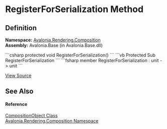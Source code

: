 # RegisterForSerialization Method




## Definition
**Namespace:** <a href="N_Avalonia_Rendering_Composition">Avalonia.Rendering.Composition</a>  
**Assembly:** Avalonia.Base (in Avalonia.Base.dll)

<Tabs groupId="api-code-preview">
<TabItem value="csharp" label="C#">
```csharp
protected void RegisterForSerialization()
```
</TabItem>
<TabItem value="vb" label="VB">
```vb
Protected Sub RegisterForSerialization
```
</TabItem>
<TabItem value="fsharp" label="F#">
```fsharp
member RegisterForSerialization : unit -> unit 
```
</TabItem>
</Tabs>



<a href="https://github.com/AvaloniaUI/Avalonia/tree/master/src/Avalonia.Base/Rendering/Composition/CompositionObject.cs#L131" title="View the source code">View Source</a>



## See Also


#### Reference
<a href="T_Avalonia_Rendering_Composition_CompositionObject">CompositionObject Class</a>  
<a href="N_Avalonia_Rendering_Composition">Avalonia.Rendering.Composition Namespace</a>  

